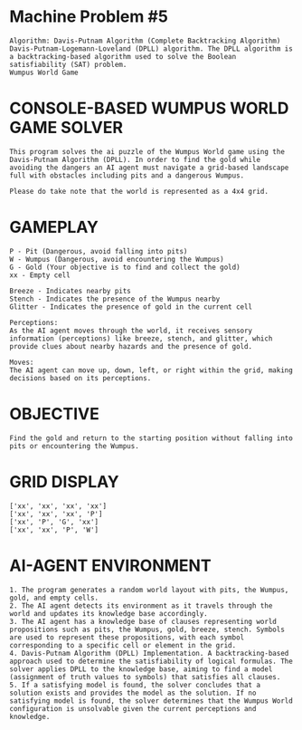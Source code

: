 # Machine Problem #5
    Algorithm: Davis-Putnam Algorithm (Complete Backtracking Algorithm)
    Davis-Putnam-Logemann-Loveland (DPLL) algorithm. The DPLL algorithm is a backtracking-based algorithm used to solve the Boolean satisfiability (SAT) problem. 
    Wumpus World Game

# CONSOLE-BASED WUMPUS WORLD GAME SOLVER
    This program solves the ai puzzle of the Wumpus World game using the Davis-Putnam Algorithm (DPLL). In order to find the gold while avoiding the dangers an AI agent must navigate a grid-based landscape full with obstacles including pits and a dangerous Wumpus.

    Please do take note that the world is represented as a 4x4 grid.

# GAMEPLAY
    P - Pit (Dangerous, avoid falling into pits)
    W - Wumpus (Dangerous, avoid encountering the Wumpus)
    G - Gold (Your objective is to find and collect the gold)
    xx - Empty cell

    Breeze - Indicates nearby pits
    Stench - Indicates the presence of the Wumpus nearby
    Glitter - Indicates the presence of gold in the current cell

    Perceptions:
    As the AI agent moves through the world, it receives sensory information (perceptions) like breeze, stench, and glitter, which provide clues about nearby hazards and the presence of gold.

    Moves:
    The AI agent can move up, down, left, or right within the grid, making decisions based on its perceptions.

# OBJECTIVE
    Find the gold and return to the starting position without falling into pits or encountering the Wumpus.

# GRID DISPLAY
    ['xx', 'xx', 'xx', 'xx']
    ['xx', 'xx', 'xx', 'P']
    ['xx', 'P', 'G', 'xx']
    ['xx', 'xx', 'P', 'W']

# AI-AGENT ENVIRONMENT
    1. The program generates a random world layout with pits, the Wumpus, gold, and empty cells.
    2. The AI agent detects its environment as it travels through the world and updates its knowledge base accordingly.
    3. The AI agent has a knowledge base of clauses representing world propositions such as pits, the Wumpus, gold, breeze, stench. Symbols are used to represent these propositions, with each symbol corresponding to a specific cell or element in the grid.
    4. Davis-Putnam Algorithm (DPLL) Implementation. A backtracking-based approach used to determine the satisfiability of logical formulas. The solver applies DPLL to the knowledge base, aiming to find a model (assignment of truth values to symbols) that satisfies all clauses.
    5. If a satisfying model is found, the solver concludes that a solution exists and provides the model as the solution. If no satisfying model is found, the solver determines that the Wumpus World configuration is unsolvable given the current perceptions and knowledge.
